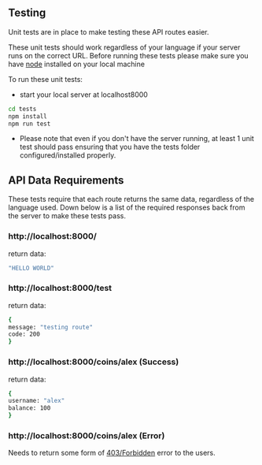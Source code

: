 ## Testing 

Unit tests are in place to make testing these API routes easier.

These unit tests should work regardless of your language if your server runs on the correct URL. Before running these tests please make sure you have [node](https://github.com/promethean-tech/rest-api-comparison/tree/main/node#prerequisites) installed on your local machine 

To run these unit tests:

- start your local server at localhost8000

```bash
cd tests
npm install
npm run test
```
- Please note that even if you don't have the server running, at least 1 unit test should pass ensuring that you have the tests folder configured/installed properly.


## API Data Requirements

These tests require that each route returns the same data, regardless of the language used. Down below is a list of the required responses back from the server to make these tests pass.


### http://localhost:8000/

return data:

```bash
"HELLO WORLD"
```

### http://localhost:8000/test

return data:

```bash
{
message: "testing route"
code: 200
}
```

### http://localhost:8000/coins/alex (Success)

return data:

```bash
{
username: "alex"
balance: 100
}
```

### http://localhost:8000/coins/alex (Error)

Needs to return some form of [403/Forbidden](https://developer.mozilla.org/en-US/docs/Web/HTTP/Status/403) error to the users.
